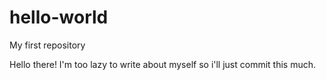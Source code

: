 # hello-world
My first repository

Hello there!
I'm too lazy to write about myself so i'll just commit this much.
